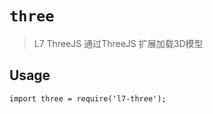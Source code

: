 # `three`

> L7 ThreeJS 
通过ThreeJS 扩展加载3D模型

## Usage

```
import three = require('l7-three');

```
